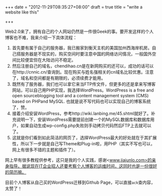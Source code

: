 +++
date = "2012-11-29T08:35:27+08:00"
draft = true
title = "write a website like this"

+++



Web2.0来了，拥有自己的个人网站仍然是一件很Geek的事。要开发这样的个人博客也不难，我来介绍一下具体流程：

1. 首先要有属于自己的服务器，我已搬家到衡天主机的美国加州西海岸机房。自己搭服务器是不现实的，购买空间时要注意中国的网络访问情况，一般国外空间比较便宜但在大陆访问不稳定。
2. 然后注册自己的域名，chendihao.cn是在新网购买的还可以，成功的话可以在http://cnnic.cn/查询到。现在购买与姓名强相关的cn域名比较优惠。注意了，域名和空间都是有期限的，必须续费才能用。
3. 既然有了服务器，我们也可以拿它来当FTP传文件，但更多的还是拿来写博客网站，可以自己用PHP实现，我选择WordPress。WordPress is a free and open sourceblogging tool and a content management system (CMS) based on PHPand MySQL. 也就是说不写代码也可以实现自己的博客系统了，赞。
4. 接着介绍安装WordPress，参考http://wiki.lanbing.me/45.shtml就好了。补充说明一下，安装WordPress需要提前创建一个的MySQL数据库和数据库用户，如果自动生成wp-config.php失败则手动拷贝代码然后FTP上去就可以了。
5. 这就是你们看到如此简洁的网页了，选择WordPress最大的好处就在于其扩展性，所以下一步就是自己写Theme和Plug-in啦，用PHP（其实不写也可以，网上有很多不错的主题和插件了）。

网上早有很多教程供参考，这只是我的个人实践，感谢<www.jiajunlo.com>的亲身指导。据说现在IT企业招人还要考察个人博客的运维时间，这同时也是一份很好的简历嘛。

目前个人博客从自己买的WordPress迁移到Github Page，可以直接`ack`查内容，太赞了！